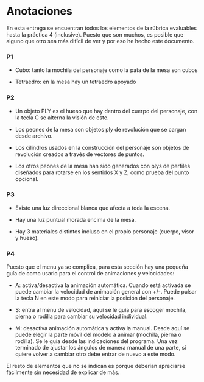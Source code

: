 # Anotaciones

En esta entrega se encuentran todos los elementos de la rúbrica evaluables hasta la práctica 4 (inclusive). Puesto que son muchos, es posible que alguno que otro sea más difícil de ver y por eso he hecho este documento.

### P1

* Cubo: tanto la mochila del personaje como la pata de la mesa son cubos

* Tetraedro: en la mesa hay un tetraedro apoyado

### P2

* Un objeto PLY es el hueso que hay dentro del cuerpo del personaje, con la tecla C se alterna la visión de este.

* Los peones de la mesa son objetos ply de revolución que se cargan desde archivo.

* Los cilindros usados en la construcción del personaje son objetos de revolución creados a través de vectores de puntos.

* Los otros peones de la mesa han sido generados con plys de perfiles diseñados para rotarse en los sentidos X y Z, como prueba del punto opcional.

### P3

* Existe una luz direccional blanca que afecta a toda la escena.

* Hay una luz puntual morada encima de la mesa.

* Hay 3 materiales distintos incluso en el propio personaje (cuerpo, visor y hueso).

### P4

Puesto que el menu ya se complica, para esta sección hay una pequeña guía de como usarlo para el control de animaciones y velocidades:

* A:  activa/desactiva la animación automática. Cuando está activada se puede cambiar la velocidad de animación general con +/-.  Puede pulsar la tecla N en este modo para reiniciar la posición del personaje.

* S: entra al menu de velocidad, aquí se le guía para escoger mochila, pierna o rodilla para cambiar su velocidad individual.

* M: desactiva animación automática y activa la manual. Desde aquí se puede elegir la parte móvil del modelo a animar (mochila, pierna o rodilla). Se le guía desde las indicaciones del programa. Una vez terminado de ajustar los ángulos de manera manual de una parte, si quiere volver a cambiar otro debe entrar de nuevo a este modo.

El resto de elementos que no se indican es porque deberían apreciarse fácilmente sin necesidad de explicar de más.
